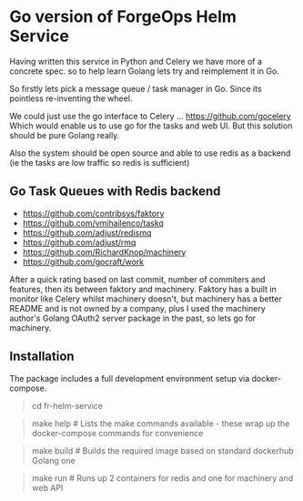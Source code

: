Go version of ForgeOps Helm Service
===================================

Having written this service in Python and Celery we have more of a concrete spec.
so to help learn Golang lets try and reimplement it in Go.

So firstly lets pick a message queue / task manager in Go. Since its pointless re-inventing the wheel.

We could just use the go interface to Celery ... https://github.com/gocelery
Which would enable us to use go for the tasks and web UI. But this solution should be pure Golang really.

Also the system should be open source and able to use redis as a backend (ie the tasks are low traffic so redis is sufficient)

Go Task Queues with Redis backend
---------------------------------

* https://github.com/contribsys/faktory
* https://github.com/vmihailenco/taskq
* https://github.com/adjust/redismq
* https://github.com/adjust/rmq
* https://github.com/RichardKnop/machinery
* https://github.com/gocraft/work

After a quick rating based on last commit, number of commiters and features, then its between faktory and machinery.
Faktory has a built in monitor like Celery whilst machinery doesn't, but machinery has a better README and is not owned by a company,
plus I used the machinery author's Golang OAuth2 server package in the past, so lets go for machinery.

Installation
------------

The package includes a full development environment setup via docker-compose.

> cd fr-helm-service

> make help # Lists the make commands available - these wrap up the docker-compose commands for convenience

> make build # Builds the required image based on standard dockerhub Golang one

> make run # Runs up 2 containers for redis and one for machinery and web API
